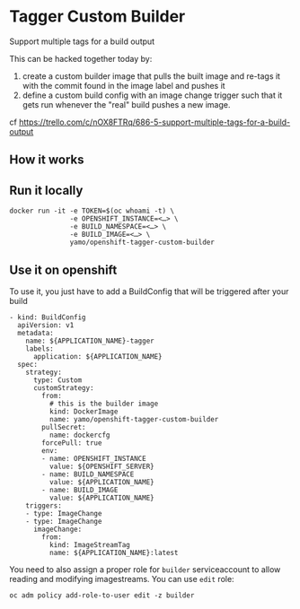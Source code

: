 # Tagger Custom Builder

Support multiple tags for a build output

This can be hacked together today by:

1) create a custom builder image that pulls the built image and re-tags it with the commit found in the image label and pushes it
2) define a custom build config with an image change trigger such that it gets run whenever the "real" build pushes a new image.

cf https://trello.com/c/nOX8FTRq/686-5-support-multiple-tags-for-a-build-output

## How it works

## Run it locally

```
docker run -it -e TOKEN=$(oc whoami -t) \
               -e OPENSHIFT_INSTANCE=<…> \
               -e BUILD_NAMESPACE=<…> \
               -e BUILD_IMAGE=<…> \
               yamo/openshift-tagger-custom-builder
```

## Use it on openshift

To use it, you just have to add a BuildConfig that will be triggered after your build

```
- kind: BuildConfig
  apiVersion: v1
  metadata:
    name: ${APPLICATION_NAME}-tagger
    labels:
      application: ${APPLICATION_NAME}
  spec:
    strategy:
      type: Custom
      customStrategy:
        from:
          # this is the builder image
          kind: DockerImage
          name: yamo/openshift-tagger-custom-builder
        pullSecret:
          name: dockercfg
        forcePull: true
        env:
        - name: OPENSHIFT_INSTANCE
          value: ${OPENSHIFT_SERVER}
        - name: BUILD_NAMESPACE
          value: ${APPLICATION_NAME}
        - name: BUILD_IMAGE
          value: ${APPLICATION_NAME}
    triggers:
    - type: ImageChange
    - type: ImageChange
      imageChange:
        from:
          kind: ImageStreamTag
          name: ${APPLICATION_NAME}:latest
```

You need to also assign a proper role for `builder` serviceaccount to allow
reading and modifying imagestreams. You can use `edit` role:

```
oc adm policy add-role-to-user edit -z builder
```
